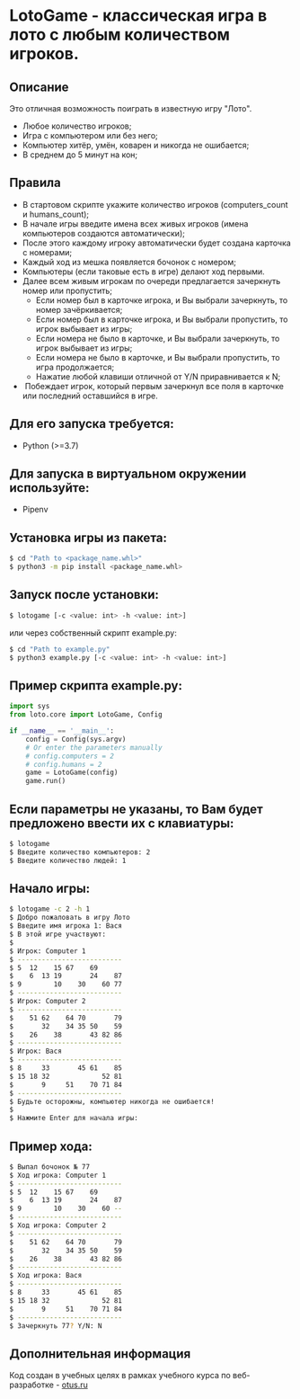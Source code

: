 # LotoGame - классическая игра в лото с любым количеством игроков. 

## Описание
Это отличная возможность поиграть в известную игру "Лото".

* Любое количество игроков;  
* Игра с компьютером или без него;  
* Компьютер хитёр, умён, коварен и никогда не ошибается;  
* В среднем до 5 минут на кон;  

##  Правила
* В стартовом скрипте укажите количество игроков (computers_count и humans_count);  
* В начале игры введите имена всех живых игроков (имена компьютеров создаются автоматически);  
* После этого каждому игроку автоматически будет создана карточка с номерами;  
* Каждый ход из мешка появляется бочонок с номером;  
* Компьютеры (если таковые есть в игре) делают ход первыми.  
* Далее всем живым игрокам по очереди предлагается зачеркнуть номер или пропустить;  
   * Если номер был в карточке игрока, и Вы выбрали зачеркнуть, то номер зачёркивается; 
   * Если номер был в карточке игрока, и Вы выбрали пропустить, то игрок выбывает из игры; 
   * Если номера не было в карточке, и Вы выбрали зачеркнуть, то игрок выбывает из игры;
   * Если номера не было в карточке, и Вы выбрали пропустить, то игра продолжается;
   * Нажатие любой клавиши отличной от Y/N приравнивается к N;
*  Побеждает игрок, который первым зачеркнул все поля в карточке или последний оставшийся в игре.


## Для его запуска требуется:
* Python (>=3.7)

## Для запуска в виртуальном окружении используйте:
* Pipenv

## Установка игры из пакета:
```bash
$ cd "Path to <package_name.whl>"
$ python3 -m pip install <package_name.whl>
```

## Запуск после установки:
```bash
$ lotogame [-c <value: int> -h <value: int>]
```

или через собственный скрипт example.py:

```bash
$ cd "Path to example.py"
$ python3 example.py [-c <value: int> -h <value: int>]
```

## Пример скрипта example.py:
```python
import sys
from loto.core import LotoGame, Config

if __name__ == '__main__':
    config = Config(sys.argv)
    # Or enter the parameters manually
    # config.computers = 2
    # config.humans = 2
    game = LotoGame(config)
    game.run()
```

## Если параметры не указаны, то Вам будет предложено ввести их с клавиатуры:
```bash
$ lotogame
$ Введите количество компьютеров: 2
$ Введите количество людей: 1
```

## Начало игры:
```bash
$ lotogame -c 2 -h 1
$ Добро пожаловать в игру Лото
$ Введите имя игрока 1: Вася
$ В этой игре участвуют: 
$ 
$ Игрок: Computer 1
$ --------------------------
$ 5  12    15 67    69       
$    6  13 19       24    87 
$ 9        10    30    60 77 
$ --------------------------
$ Игрок: Computer 2
$ --------------------------
$    51 62    64 70       79 
$       32    34 35 50    59 
$    26    38       43 82 86 
$ --------------------------
$ Игрок: Вася
$ --------------------------
$ 8     33       45 61    85 
$ 15 18 32             52 81 
$       9     51    70 71 84 
$ --------------------------
$ Будьте осторожны, компьютер никогда не ошибается!
$ 
$ Нажмите Enter для начала игры: 
```

## Пример хода:
```bash
$ Выпал бочонок № 77
$ Ход игрока: Computer 1
$ --------------------------
$ 5  12    15 67    69       
$    6  13 19       24    87 
$ 9        10    30    60 -- 
$ --------------------------
$ Ход игрока: Computer 2
$ --------------------------
$    51 62    64 70       79 
$       32    34 35 50    59 
$    26    38       43 82 86 
$ --------------------------
$ Ход игрока: Вася
$ --------------------------
$ 8     33       45 61    85 
$ 15 18 32             52 81 
$       9     51    70 71 84 
$ --------------------------
$ Зачеркнуть 77? Y/N: N
```

## Дополнительная информация

Код создан в учебных целях в рамках учебного курса по веб-разработке - [otus.ru](https://otus.ru)
